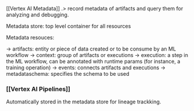 
[[Vertex AI Metadata]] .> record metadata of artifacts and query them for analyzing and debugging.

Metadata store: top level container for all resources

Metadata resouces:

-> artifacts: entity or piece of data created or to be consume by an ML workflow
-> context: group of artifacts or executions
-> execution: a step in the ML workflow, can be annotated with runtime params (for instance, a training operation)
-> events: connects artifacts and executions
-> metadataschema: specifies the schema to be used


### [[Vertex AI Pipelines]]

Automatically stored in the metadata store for lineage trackking.

